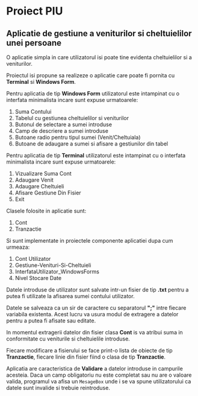 # Proiect PIU
## Aplicatie de gestiune a veniturilor si cheltuielilor unei persoane

O aplicatie simpla in care utilizatorul isi poate tine evidenta cheltuielilor si a veniturilor.

Proiectul isi propune sa realizeze o aplicatie care poate fi pornita cu **Terminal** si **Windows Form**.

Pentru aplicatia de tip **Windows Form** utilizatorul este intampinat cu o interfata minimalista incare sunt expuse urmatoarele:

1. Suma Contului
2. Tabelul cu gestiunea cheltuielilor si veniturilor
3. Butonul de selectare a sumei introduse
4. Camp de descriere a sumei introduse
5. Butoane radio pentru tipul sumei (Venit/Cheltuiala)
6. Butoane de adaugare a sumei si afisare a gestiunilor din tabel

Pentru aplicatia de tip **Terminal** utilizatorul este intampinat cu o interfata minimalista incare sunt expuse urmatoarele:

1. Vizualizare Suma Cont
2. Adaugare Venit
3. Adaugare Cheltuieli
4. Afisare Gestiune Din Fisier
5. Exit

Clasele folosite in aplicatie sunt:

1. Cont
2. Tranzactie

Si sunt implementate in proiectele componente aplicatiei dupa cum urmeaza:

1. Cont Utilizator
2. Gestiune-Venituri-Si-Cheltuieli
3. InterfataUtilizator_WindowsForms
4. Nivel Stocare Date

Datele introduse de utilizator sunt salvate intr-un fisier de tip **.txt** pentru a putea fi utilizate la afisarea sumei contului utilizator.

Datele se salveaza ca un sir de caractere cu separatorul **";"** intre fiecare variabila existenta. Acest lucru va usura modul de extragere a datelor pentru a putea fi afisate sau editate.

In momentul extragerii datelor din fisier clasa **Cont** is va atribui suma in conformitate cu veniturile si cheltuielile introduse.

Fiecare modificare a fisierului se face print-o lista de obiecte de tip **Tranzactie**, fiecare linie din fisier fiind o clasa de tip **Tranzactie**.

Aplicatia are caracteristica de **Validare** a datelor introduse in campurile acesteia. Daca un camp obligatoriu nu este completat sau nu are o valoare valida, programul va afisa un `MesageBox` unde i se va spune utilizatorului ca datele sunt invalide si trebuie reintroduse.